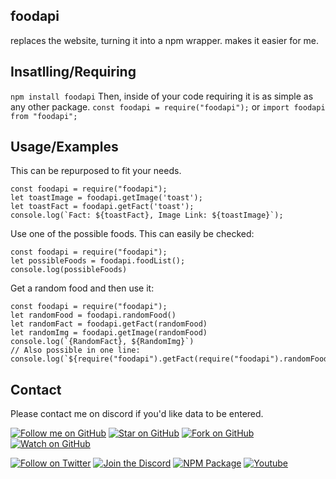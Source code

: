 foodapi
----------
replaces the website, turning it into a npm wrapper. makes it easier for me.

Insatlling/Requiring
--------------------
```npm install foodapi```
Then, inside of your code requiring it is as simple as any other package.
```const foodapi = require("foodapi");```
or
```import foodapi from "foodapi";```
 
Usage/Examples
-----
This can be repurposed to fit your needs.
```
const foodapi = require("foodapi");
let toastImage = foodapi.getImage('toast');
let toastFact = foodapi.getFact('toast');
console.log(`Fact: ${toastFact}, Image Link: ${toastImage}`);
```
Use one of the possible foods. This can easily be checked:
```
const foodapi = require("foodapi");
let possibleFoods = foodapi.foodList();
console.log(possibleFoods)
```
Get a random food and then use it:
```
const foodapi = require("foodapi");
let randomFood = foodapi.randomFood()
let randomFact = foodapi.getFact(randomFood) 
let randomImg = foodapi.getImage(randomFood)
console.log(`{RandomFact}, ${RandomImg}`)
// Also possible in one line: console.log(`${require("foodapi").getFact(require("foodapi").randomFood())},${require("foodapi").getFact(require("foodapi").randomFood())}`)
``` 
Contact
----------
Please contact me on discord if you'd like data to be entered.

[![Follow me on GitHub](https://img.shields.io/github/followers/bobbaross?style=for-the-badge&logo=Github&color=181717)](https://github.com/bobbaross)
[![Star on GitHub](https://img.shields.io/github/stars/bobbaross/foodapi-module?style=for-the-badge&logo=Github&color=181717)](https://github.com/bobbaross/foodapi-module)
[![Fork on GitHub](https://img.shields.io/github/forks/bobbaross/foodapi-module?style=for-the-badge&logo=Github&color=181717)](https://github.com/bobbaross/foodapi-module/fork)
[![Watch on GitHub](https://img.shields.io/github/watchers/bobbaross/foodapi-module?label=Watch&style=for-the-badge&logo=Github&color=181717)](https://github.com/bobbaross/foodapi-module/subscription)


[![Follow on Twitter](https://img.shields.io/twitter/follow/CoolKidMalachi?label=Follow&style=for-the-badge&logo=Twitter&color=1DA1F2)](https://twitter.com/intent/follow?creen_name=CoolKidMalachi)
[![Join the Discord](https://img.shields.io/badge/Discord-7289DA?label=Chat&style=for-the-badge&logo=Discord&color=7289DA)](https://minecraft.sexy/crucify)
[![NPM Package](https://img.shields.io/badge/Node-CB3837?label=Get%20The%20Package&style=for-the-badge&logo=NPM&color=CB3837)](https://www.npmjs.com/package/foodapi)
[![Youtube](https://img.shields.io/badge/Youtube-FF0000?label=Subscribe&style=for-the-badge&logo=Youtube&color=FF0000)](https://youtube.com/c/perfectibility)
